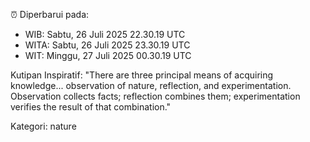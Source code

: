 ⏰ Diperbarui pada:
- WIB: Sabtu, 26 Juli 2025 22.30.19 UTC
- WITA: Sabtu, 26 Juli 2025 23.30.19 UTC
- WIT: Minggu, 27 Juli 2025 00.30.19 UTC

Kutipan Inspiratif:
"There are three principal means of acquiring knowledge... observation of nature, reflection, and experimentation. Observation collects facts; reflection combines them; experimentation verifies the result of that combination."


Kategori: nature

